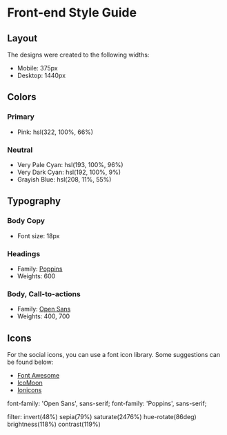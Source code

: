 # Front-end Style Guide

## Layout

The designs were created to the following widths:

- Mobile: 375px
- Desktop: 1440px

## Colors

### Primary

- Pink: hsl(322, 100%, 66%)

### Neutral

- Very Pale Cyan: hsl(193, 100%, 96%)
- Very Dark Cyan: hsl(192, 100%, 9%)
- Grayish Blue: hsl(208, 11%, 55%)

## Typography

### Body Copy

- Font size: 18px

### Headings

- Family: [Poppins](https://fonts.google.com/specimen/Poppins)
- Weights: 600

### Body, Call-to-actions

- Family: [Open Sans](https://fonts.google.com/specimen/Open+Sans)
- Weights: 400, 700

## Icons

For the social icons, you can use a font icon library. Some suggestions can be found below:

- [Font Awesome](https://fontawesome.com/)
- [IcoMoon](https://icomoon.io/)
- [Ionicons](https://ionicons.com/)

font-family: 'Open Sans', sans-serif;
font-family: 'Poppins', sans-serif;

<link href="https://fonts.googleapis.com/css2?family=Poppins&display=swap" rel="stylesheet">

<link href="https://fonts.googleapis.com/css2?family=Open+Sans" rel="stylesheet">

<ion-icon name="logo-twitter"></ion-icon>
<ion-icon name="logo-instagram"></ion-icon>
<ion-icon name="logo-facebook"></ion-icon>
filter: invert(48%) sepia(79%) saturate(2476%) hue-rotate(86deg) brightness(118%) contrast(119%)